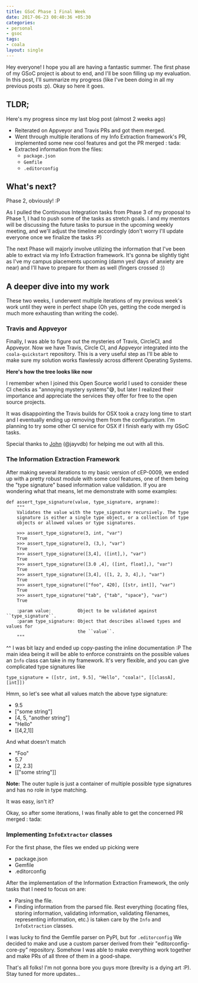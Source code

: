 ```yaml
---
title: GSoC Phase 1 Final Week
date: 2017-06-23 00:40:36 +05:30
categories:
- personal
- gsoc
tags:
- coala
layout: single
---
```


Hey everyone! I hope you all are having a fantastic summer. The first phase of my GSoC project is about to end, and I'll be soon filling up my evaluation. In this post, I'll summarize my progress (like I've been doing in all my previous posts :p). Okay so here it goes.

## TLDR;
Here's my progress since my last blog post (almost 2 weeks ago)

- Reiterated on Appveyor and Travis PRs and got them merged.
- Went through multiple iterations of my Info Extraction framework's PR, implemented some new cool features and got the PR merged : tada:
- Extracted information from the files:
    + `package.json`
    + `Gemfile`
    + `.editorconfig`

## What's next?

Phase 2, obviously! :P

As I pulled the Continuous Integration tasks from Phase 3 of my proposal to Phase 1, I had to push some of the tasks as stretch goals. I and my mentors will be discussing the future tasks to pursue in the upcoming weekly meeting, and we'll adjust the timeline accordingly (don't worry I'll update everyone once we finalize the tasks :P)

The next Phase will majorly involve utilizing the information that I've been able to extract via my Info Extraction framework. It's gonna be slightly tight as I've my campus placements upcoming (damn yes! days of anxiety are near) and I'll have to prepare for them as well (fingers crossed :))

## A deeper dive into my work

These two weeks, I underwent multiple iterations of my previous week's work until they were in perfect shape (Oh yes, getting the code merged is much more exhausting than writing the code).

### Travis and Appveyor

Finally, I was able to figure out the mysteries of Travis, CircleCI, and Appveyor. Now we have Travis, Circle CI, and Appveyor integrated into the `coala-quickstart` repository. This is a very useful step as I'll be able to make sure my solution works flawlessly across different Operating Systems.

**Here's how the tree looks like now**
<img src="https://s9.postimg.cc/5ui96fyjj/Screenshot_from_2017-06-23_00-55-16.png" alt="">

I remember when I joined this Open Source world I used to consider these CI checks as "annoying mystery systems":sweat_smile:, but later I realized their importance and appreciate the services they offer for free to the open source projects.

It was disappointing the Travis builds for OSX took a crazy long time to start and I eventually ending up removing them from the configuration. I'm planning to try some other CI service for OSX if I finish early with my GSoC tasks.

Special thanks to [John](http://enwp.org/User:Jayvdb) (@jayvdb) for helping me out with all this.

### The Information Extraction Framework

After making several iterations to my basic version of cEP-0009, we ended up with a pretty robust module with some cool features, one of them being the "type signature" based information value validation. If you are wondering what that means, let me demonstrate with some examples:

```
def assert_type_signature(value, type_signature, argname):
    """
    Validates the value with the type_signature recursively. The type
    signature is either a single type object, or a collection of type
    objects or allowed values or type signatures.

    >>> assert_type_signature(3, int, "var")
    True
    >>> assert_type_signature(3, (3,), "var")
    True
    >>> assert_type_signature([3,4], ([int],), "var")
    True
    >>> assert_type_signature([3.0 ,4], ([int, float],), "var")
    True
    >>> assert_type_signature([3,4], ([1, 2, 3, 4],), "var")
    True
    >>> assert_type_signature(["foo", 420], [[str, int]], "var")
    True
    >>> assert_type_signature("tab", {"tab", "space"}, "var")
    True

    :param value:          Object to be validated against ``type_signature``.
    :param type_signature: Object that describes allowed types and values for
                           the ``value``.
    """
```

^^ I was bit lazy and ended up copy-pasting the inline documentation :P The main idea being it will be able to enforce constraints on the possible values an `Info` class can take in my framework. It's very flexible, and you can give complicated type signatures like
```
type_signature = ([str, int, 9.5], "Hello", "coala!", [[classA], [int]])
```
Hmm, so let's see what all values match the above type signature:
- 9.5
- ["some string"]
- [4, 5, "another string"]
- "Hello"
- [[4,2,1]]

And what doesn't match
- "Foo"
- 5.7
- [2, 2.3]
- [["some string"]]

**Note:** The outer tuple is just a container of multiple possible type signatures and has no role in type matching.

It was easy, isn't it?


Okay, so after some iterations, I was finally able to get the concerned PR merged : tada:


### Implementing `InfoExtractor` classes

For the first phase, the files we ended up picking were

- package.json
- Gemfile
- .editorconfig

After the implementation of the Information Extraction Framework, the only tasks that I need to focus on are:
- Parsing the file.
- Finding information from the parsed file.
Rest everything (locating files, storing information, validating information, validating filenames, representing information, etc.) is taken care by the `Info` and `InfoExtraction` classes.

I was lucky to find the Gemfile parser on PyPI, but for `.editorconfig` We decided to make and use a custom parser derived from their "editorconfig-core-py" repository. Somehow I was able to make everything work together and make PRs of all three of them in a good-shape.

That's all folks! I'm not gonna bore you guys more (brevity is a dying art :P). Stay tuned for more updates...
